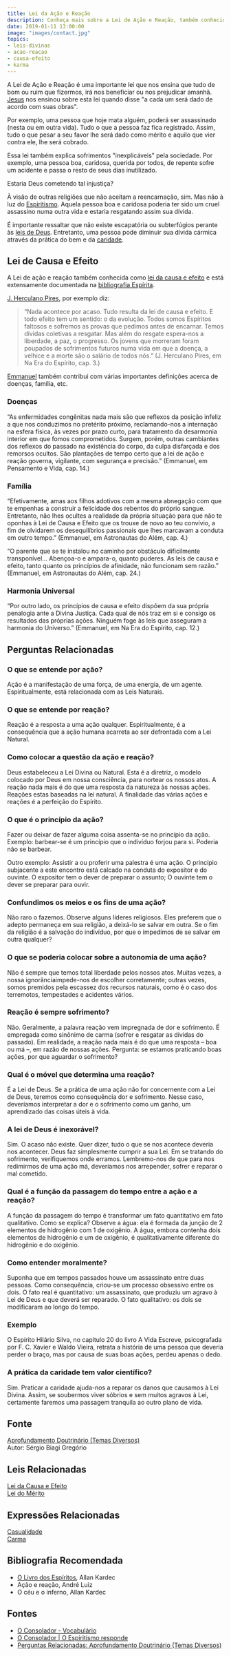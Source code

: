 ```yaml
---
title: Lei da Ação e Reação
description: Conheça mais sobre a Lei de Ação e Reação, também conhecida como Lei de Causa e Efeito.
date: 2019-01-11 13:00:00
image: "images/contact.jpg"
topics: 
- leis-divinas
- acao-reacao
- causa-efeito
- karma
---
```


A Lei de Ação e Reação é uma importante lei que nos ensina que tudo de bom ou
ruim que fizermos, irá nos beneficiar ou nos prejudicar amanhã.
[Jesus](/sobre/jesus) nos ensinou sobre esta lei quando disse "a cada um será
dado de acordo com suas obras". 

Por exemplo, uma pessoa que hoje mata alguém, poderá ser assassinado (nesta ou
em outra vida). Tudo o que a pessoa faz fica registrado. Assim, tudo o que
pesar a seu favor lhe será dado como mérito e aquilo que vier contra ele, lhe
será cobrado.

Essa lei também explica sofrimentos "inexplicáveis" pela sociedade. Por exemplo,
uma pessoa boa, caridosa, querida por todos, de repente sofre um acidente e passa
o resto de seus dias inutilizado.

Estaria Deus cometendo tal injustiça?

À visão de outras religiões que não aceitam a reencarnação, sim. Mas não à luz do
[Espiritismo](/espiritismo). Aquela pessoa boa e caridosa poderia ter sido um
cruel assassino numa outra vida e estaria resgatando assim sua dívida.

É importante ressaltar que não existe escapatória ou subterfúgios perante às
[leis de Deus](/leis-divinas). Entretanto, uma pessoa pode diminuir sua dívida
cármica através da prática do bem e da [caridade](/virtudes/caridade).

## Lei de Causa e Efeito
A Lei de ação e reação também conhecida como [lei da causa e
efeito](../causa-efeito) e está extensamente documentada na [bibliografia
Espírita](/livros).

[J. Herculano Pires](/bio/herculano-pires), por exemplo diz:
> “Nada acontece por acaso. Tudo resulta da lei de causa e efeito. E todo efeito
tem um sentido: o da evolução. Todos somos Espíritos faltosos e sofremos as
provas que pedimos antes de encarnar. Temos dívidas coletivas a resgatar. Mas
além do resgate espera-nos a liberdade, a paz, o progresso. Os jovens que
morreram foram poupados de sofrimentos futuros numa vida em que a doença, a
velhice e a morte são o salário de todos nós.” (J. Herculano Pires, em Na Era do
Espírito, cap. 3.)

[Emmanuel](/bio/emmanuel) também contribui com várias importantes definições
acerca de doenças, família, etc.

### Doenças
“As enfermidades congênitas nada mais são que reflexos da posição infeliz a que
nos conduzimos no pretérito próximo, reclamando-nos a internação na esfera
física, às vezes por prazo curto, para tratamento da desarmonia interior em que
fomos comprometidos. Surgem, porém, outras cambiantes dos reflexos do passado na
existência do corpo, da culpa disfarçada e dos remorsos ocultos. São plantações
de tempo certo que a lei de ação e reação governa, vigilante, com segurança e
precisão.” (Emmanuel, em Pensamento e Vida, cap. 14.)

### Família
“Efetivamente, amas aos filhos adotivos com a mesma abnegação com que te
empenhas a construir a felicidade dos rebentos do próprio sangue. Entretanto,
não lhes ocultes a realidade da própria situação para que não te oponhas à Lei
de Causa e Efeito que os trouxe de novo ao teu convívio, a fim de olvidarem os
desequilíbrios passionais que lhes marcavam a conduta em outro tempo.”
(Emmanuel, em Astronautas do Além, cap. 4.)

“O parente que se te instalou no caminho por obstáculo dificilmente
transponível… Abençoa-o e ampara-o, quanto puderes. As leis de causa e efeito,
tanto quanto os princípios de afinidade, não funcionam sem razão.” (Emmanuel, em
Astronautas do Além, cap. 24.)

### Harmonia Universal
“Por outro lado, os princípios de causa e efeito dispõem da sua própria
penalogia ante a Divina Justiça. Cada qual de nós traz em si e consigo os
resultados das próprias ações. Ninguém foge às leis que asseguram a harmonia do
Universo.” (Emmanuel, em Na Era do Espírito, cap. 12.)



## Perguntas Relacionadas

### O que se entende por ação?
Ação é a manifestação de uma força, de uma energia, de um agente.
Espiritualmente, está relacionada com as Leis Naturais.

### O que se entende por reação?
Reação é a resposta a uma ação qualquer. Espiritualmente, é a
consequência que a ação humana acarreta ao ser defrontada com a Lei
Natural.

### Como colocar a questão da ação e reação?
Deus estabeleceu a Lei Divina ou Natural. Esta é a diretriz, o modelo
colocado por Deus em nossa consciência, para nortear os nossos atos. A
reação nada mais é do que uma resposta da natureza às nossas ações.
Reações estas baseadas na lei natural. A finalidade das várias ações e
reações é a perfeição do Espírito.

### O que é o princípio da ação?
Fazer ou deixar de fazer alguma coisa assenta-se no princípio da ação.
Exemplo: barbear-se é um princípio que o indivíduo forjou para si.
Poderia não se barbear.

Outro exemplo: Assistir a ou proferir uma palestra é uma ação. O
princípio subjacente a este encontro está calcado na conduta do
expositor e do ouvinte. O expositor tem o dever de preparar o assunto; O
ouvinte tem o dever se preparar para ouvir.

### Confundimos os meios e os fins de uma ação?
Não raro o fazemos. Observe alguns líderes religiosos. Eles preferem que
o adepto permaneça em sua religião, a deixá-lo se salvar em outra. Se o
fim da religião é a salvação do indivíduo, por que o impedimos de se
salvar em outra qualquer?
### O que se poderia colocar sobre a autonomia de uma ação?
Não é sempre que temos total liberdade pelos nossos atos. Muitas vezes,
a nossa ignorânciaimpede-nos de escolher corretamente; outras vezes,
somos premidos pela escassez dos recursos naturais, como é o caso dos
terremotos, tempestades e acidentes vários.

### Reação é sempre sofrimento?
Não. Geralmente, a palavra reação vem impregnada de dor e sofrimento. É
empregada como sinônimo de carma (sofrer e resgatar as dívidas do
passado). Em realidade, a reação nada mais é do que uma resposta – boa
ou má –, em razão de nossas ações. Pergunta: se estamos praticando boas
ações, por que aguardar o sofrimento?
### Qual é o móvel que determina uma reação?
É a Lei de Deus. Se a prática de uma ação não for concernente com a Lei
de Deus, teremos como consequência dor e sofrimento. Nesse caso,
deveríamos interpretar a dor e o sofrimento como um ganho, um
aprendizado das coisas úteis à vida.

### A lei de Deus é inexorável?
Sim. O acaso não existe. Quer dizer, tudo o que se nos acontece deveria
nos acontecer. Deus faz simplesmente cumprir a sua Lei. Em se tratando
do sofrimento, verifiquemos onde erramos. Lembremo-nos de que para nos
redimirmos de uma ação má, deveríamos nos arrepender, sofrer e reparar o
mal cometido.

### Qual é a função da passagem do tempo entre a ação e a reação?
A função da passagem do tempo é transformar um fato quantitativo em fato
qualitativo. Como se explica? Observe a água: ela é formada da junção de
2 elementos de hidrogênio com 1 de oxigênio. A água, embora contenha
dois elementos de hidrogênio e um de oxigênio, é qualitativamente
diferente do hidrogênio e do oxigênio.

### Como entender moralmente?
Suponha que em tempos passados houve um assassinato entre duas pessoas.
Como consequência, criou-se um processo obsessivo entre os dois. O fato
real é quantitativo: um assassinato, que produziu um agravo à Lei de
Deus e que deverá ser reparado. O fato qualitativo: os dois se
modificaram ao longo do tempo.

### Exemplo
O Espírito Hilário Silva, no capítulo 20 do livro A Vida Escreve,
psicografada por F. C. Xavier e Waldo Vieira, retrata a história de uma
pessoa que deveria perder o braço, mas por causa de suas boas ações,
perdeu apenas o dedo.

### A prática da caridade tem valor científico?
Sim. Praticar a caridade ajuda-nos a reparar os danos que causamos à Lei
Divina. Assim, se soubermos viver sóbrios e sem muitos agravos à Lei,
certamente faremos uma passagem tranquila ao outro plano de vida.

## Fonte
[Aprofundamento Doutrinário (Temas Diversos)](https://sites.google.com/view/aprofundamentodoutrinario/ação-e-reação)  
Autor: Sérgio Biagi Gregório

## Leis Relacionadas
[Lei da Causa e Efeito](../cause-effect)  
[Lei do Mérito](../merito)  

## Expressões Relacionadas
[Casualidade](/sobre/casualidade)  
[Carma](/sobre/carma)

## Bibliografia Recomendada
* [O Livro dos Espíritos](/livros/livro-dos-espiritos), Allan Kardec  
* Ação e reação, André Luiz  
* O céu e o inferno, Allan Kardec  

## Fontes
* [O Consolador - Vocabulário](http://www.oconsolador.com.br/linkfixo/vocabulario/principal.html)  
* [O Consolador | O Espiritismo responde](http://www.oconsolador.com.br/ano8/371/oespiritismoresponde.html)
* [Perguntas Relacionadas: Aprofundamento Doutrinário (Temas Diversos)](https://sites.google.com/view/aprofundamentodoutrinario/ação-e-reação)  
